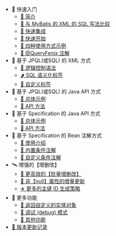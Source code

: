 - 🍒 快速入门
  - [🍑 简介](README)
  - [🍎 与 MyBatis 的 XML 的 SQL 写法比较](compare-mybatis)
  - [🍋 快速集成](quick-install)
  - [🍇 快速开始](quick-start)
  - [🍉 四种使用方式示例](usage-example)
  - [🍓 @QueryFenix 注解](queryfenix-introduction)
- 🥦 基于 JPQL(或SQL) 的 XML 方式
  - [🍆 逻辑控制语法](xml/logic-control)
  - [🌶️ SQL 语义化标签](xml/xml-tags)
  - [🍄 自定义标签](xml/custom-tag)
- 🥩 基于 JPQL(或SQL) 的 Java API 方式
  - [🍗 总体示例](java/example)
  - [🍖 API 方法](java/main-method)
- 🍔 基于 Specification 的 Java API 方式
  - [🍕 总体示例](sp-api/example)
  - [🌭 API 方法](sp-api/main-method)
- 🍚 基于 Specification 的 Bean 注解方式
  - [🥣 使用介绍](sp-bean/introduction)
  - [🥗 内置条件注解](sp-bean/annotations)
  - [🍜 自定义条件注解](sp-bean/custom-annotation)
- 🛰️ 增强的【增删改】
  - [🚀 更高效的【批量增删改】](cud/fast-batch-cud)
  - [🚁 非【null】属性的增量更新](cud/not-null-update)
  - [✈️ 更多的主键 ID 生成策略](cud/id-generator)
- 🍬 更多功能
  - [🦋 返回自定义的实体对象](more/custom-entity)
  - [🐛 调试 (debug) 模式](more/debug-mode)
  - [🐝 其他功能](more/other-features)
- [🍹 版本更新记录](CHANGELOG)
